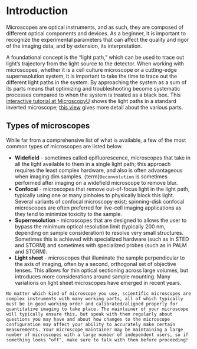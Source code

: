 # Introduction

Microscopes are optical instruments, and as such, they are composed of different optical components and devices. As a beginner, it is important to recognize the experimental parameters that can affect the quality and rigor of the imaging data, and by extension, its interpretation. 

A foundational concept is the “light path,” which can be used to trace out light’s trajectory from the light source to the detector. When working with microscopes, whether it is a cell culture microscope or a cutting-edge superresolution system, it is important to take the time to trace out the different light paths in the system. By approaching the system as a sum of its parts means that optimizing and troubleshooting become systematic processes compared to when the system is treated as a black box. This [interactive tutorial at MicroscopyU](https://www.microscopyu.com/tutorials/tepaths) shows the light paths in a standard inverted microscope; [this view](https://www.microscopyu.com/microscopy-basics/components) gives more detail about the various parts.

## Types of microscopes

While far from a comprehensive list of what is available, a few of the most common types of microscopes are listed below.
- **Widefield** - sometimes called epifluorescence, microscopes that take in all the light available to them in a single light path; this approach requires the least complex hardware, and also is often advantageous when imaging dim samples. {term}`Deconvolution` is sometimes performed after imaging on a widefield microscope to remove blur.
- **Confocal** - microscopes that remove out-of-focus light in the light path, typically using one or many pinholes to physically block this light. Several variants of confocal microscopy exist; spinning-disk confocal microscopes are often preferred for live-cell imaging applications as they tend to minimize toxicity to the sample.
- **Superresolution** - microscopes that are designed to allows the user to bypass the minimum optical resolution limit (typically 200 nm, depending on sample consideration) to resolve very small structures. Sometimes this is achieved with specialized hardware (such as in STED and STORM) and sometimes with specialized probes (such as in PALM and STORM). 
- **Light sheet** - microscopes that illuminate the sample perpendicular to the axis of imaging, often by a second, orthogonal set of objective lenses. This allows for thin optical sectioning across large volumes, but introduces more considerations around sample mounting. Many variations on light sheet microscopes have emerged in recent years. 

```{important} 
No matter which kind of microscope you use, scientific microscopes are complex instruments with many working parts, all of which typically must be in good working order and calibrated/aligned properly for quantitative imaging to take place. The maintainer of your microscope will typically ensure this, but speak with them regularly about questions you may have and about how changes to the microscope configuration may affect your ability to accurately make certain measurements. Your microscope maintainer may be maintaining a large number of microscopes with a large number of independent users, so if something looks "off", make sure to talk with them before proceeding!
```

<!-- 
Commented out text not shown on the page

 -->